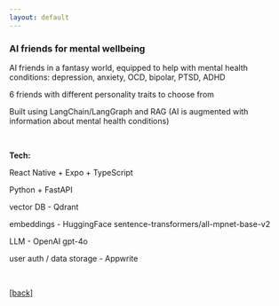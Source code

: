 ```yaml
---
layout: default
---
```


### AI friends for mental wellbeing


AI friends in a fantasy world, equipped to help with mental health conditions: depression, anxiety, OCD, bipolar, PTSD, ADHD

6 friends with different personality traits to choose from

Built using LangChain/LangGraph and RAG (AI is augmented with information about mental health conditions)

&nbsp;

**Tech:**

React Native + Expo + TypeScript

Python + FastAPI

vector DB - Qdrant

embeddings - HuggingFace sentence-transformers/all-mpnet-base-v2

LLM - OpenAI gpt-4o

user auth / data storage - Appwrite

&nbsp;

[[back]](/projects)

&nbsp;

&nbsp;